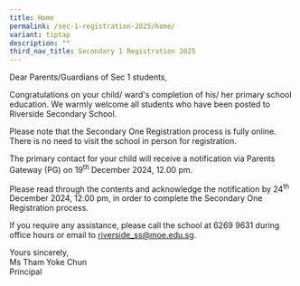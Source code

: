 ```yaml
---
title: Home
permalink: /sec-1-registration-2025/home/
variant: tiptap
description: ""
third_nav_title: Secondary 1 Registration 2025
---
```

<p>Dear Parents/Guardians of Sec 1 students,</p>
<p>Congratulations on your child/ ward's completion of his/ her primary school
education. We warmly welcome all students who have been posted to Riverside
Secondary School.</p>
<p>Please note that the Secondary One Registration process is fully online.
There is no need to visit the school in person for registration.</p>
<p>The primary contact for your child will receive a notification via Parents
Gateway (PG) on 19<sup>th</sup> December 2024, 12.00 pm.</p>
<p>Please read through the contents and acknowledge the notification by 24<sup>th</sup> December
2024, 12.00 pm, in order to complete the Secondary One Registration process.</p>
<p>If you require any assistance, please call the school at 6269 9631 during
office hours or email to <a href="mailto:riverside_ss@moe.edu.sg" rel="noopener noreferrer nofollow" target="_blank">riverside_ss@moe.edu.sg</a>.</p>
<p>Yours sincerely,
<br>Ms Tham Yoke Chun
<br>Principal</p>